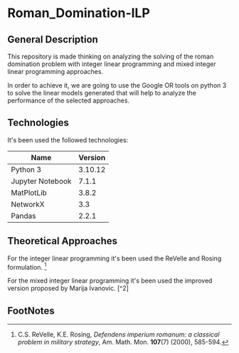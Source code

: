 Roman_Domination-ILP
===

General Description
---
This repository is made thinking on analyzing the solving of the roman domination problem with integer linear programming and mixed integer linear programming approaches. 
<p>
In order to achieve it, we are going to use the Google OR tools on python 3 to solve the linear models generated that will help to analyze the performance of the selected approaches.


Technologies
---

It's been used the followed technologies:

|Name|Version|
|---|---|
|Python 3|3.10.12|
|Jupyter Notebook|7.1.1|
|MatPlotLib|3.8.2|
|NetworkX|3.3|
|Pandas|2.2.1|


Theoretical Approaches
---

For the integer linear programming it's been used the ReVelle and Rosing formulation. [^1]
<p> 
For the mixed integer linear programming it's been used the improved version proposed by Marija Ivanovic. [^2]

FootNotes
---

[^1]: C.S. ReVelle, K.E. Rosing, *Defendens imperium romanum: a classical problem in military strategy*, Am. Math. Mon. **107**(7) (2000), 585-594.

[^2]: M. Ivanovic, *Improved mixed integer linear programming formulations for roman domination problem*.